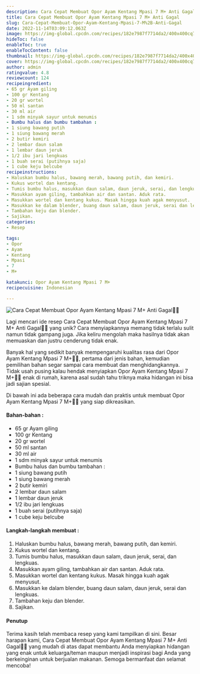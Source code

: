 ```yaml
---
description: Cara Cepat Membuat Opor Ayam Kentang Mpasi 7 M+ Anti Gagal"
title: Cara Cepat Membuat Opor Ayam Kentang Mpasi 7 M+ Anti Gagal
slug: Cara-Cepat-Membuat-Opor-Ayam-Kentang-Mpasi-7-M%2B-Anti-Gagal
date: 2022-11-14T03:09:12.063Z
image: https://img-global.cpcdn.com/recipes/182e7987f7714da2/400x400cq70/photo.jpg
hideToc: false
enableToc: true
enableTocContent: false
thumbnail: https://img-global.cpcdn.com/recipes/182e7987f7714da2/400x400cq70/photo.jpg
cover: https://img-global.cpcdn.com/recipes/182e7987f7714da2/400x400cq70/photo.jpg
author: admin
ratingvalue: 4.8
reviewcount: 124
recipeingredient:
- 65 gr Ayam giling
- 100 gr Kentang
- 20 gr wortel
- 50 ml santan
- 30 ml air
- 1 sdm minyak sayur untuk menumis
- Bumbu halus dan bumbu tambahan :
- 1 siung bawang putih
- 1 siung bawang merah
- 2 butir kemiri
- 2 lembar daun salam
- 1 lembar daun jeruk
- 1/2 ibu jari lengkuas
- 1 buah serai (putihnya saja)
- 1 cube keju belcube
recipeinstructions:
- Haluskan bumbu halus, bawang merah, bawang putih, dan kemiri.
- Kukus wortel dan kentang.
- Tumis bumbu halus, masukkan daun salam, daun jeruk, serai, dan lengkuas.
- Masukkan ayam giling, tambahkan air dan santan. Aduk rata.
- Masukkan wortel dan kentang kukus. Masak hingga kuah agak menyusut.
- Masukkan ke dalam blender, buang daun salam, daun jeruk, serai dan lengkuas.
- Tambahan keju dan blender.
- Sajikan.
categories:
- Resep

tags:
- Opor
- Ayam
- Kentang
- Mpasi
- 7
- M+

katakunci: Opor Ayam Kentang Mpasi 7 M+
recipecuisine: Indonesian

---
```


![Cara Cepat Membuat Opor Ayam Kentang Mpasi 7 M+ Anti Gagal👩‍🍳](https://img-global.cpcdn.com/recipes/182e7987f7714da2/400x400cq70/photo.jpg)

Lagi mencari ide resep Cara Cepat Membuat Opor Ayam Kentang Mpasi 7 M+ Anti Gagal👩‍🍳 yang unik? Cara menyiapkannya memang tidak terlalu sulit namun tidak gampang juga. Jika keliru mengolah maka hasilnya tidak akan memuaskan dan justru cenderung tidak enak.

Banyak hal yang sedikit banyak mempengaruhi kualitas rasa dari Opor Ayam Kentang Mpasi 7 M+👩‍🍳, pertama dari jenis bahan, kemudian pemilihan bahan segar sampai cara membuat dan menghidangkannya. Tidak usah pusing kalau hendak menyiapkan Opor Ayam Kentang Mpasi 7 M+👩‍🍳 enak di rumah, karena asal sudah tahu triknya maka hidangan ini bisa jadi sajian spesial.

Di bawah ini ada beberapa cara mudah dan praktis untuk membuat Opor Ayam Kentang Mpasi 7 M+👩‍🍳 yang siap dikreasikan.

<!--inarticleads1-->

#### Bahan-bahan :

- 65 gr Ayam giling
- 100 gr Kentang
- 20 gr wortel
- 50 ml santan
- 30 ml air
- 1 sdm minyak sayur untuk menumis
- Bumbu halus dan bumbu tambahan :
- 1 siung bawang putih
- 1 siung bawang merah
- 2 butir kemiri
- 2 lembar daun salam
- 1 lembar daun jeruk
- 1/2 ibu jari lengkuas
- 1 buah serai (putihnya saja)
- 1 cube keju belcube

<!--inarticleads2-->

#### Langkah-langkah membuat :

1. Haluskan bumbu halus, bawang merah, bawang putih, dan kemiri.
1. Kukus wortel dan kentang.
1. Tumis bumbu halus, masukkan daun salam, daun jeruk, serai, dan lengkuas.
1. Masukkan ayam giling, tambahkan air dan santan. Aduk rata.
1. Masukkan wortel dan kentang kukus. Masak hingga kuah agak menyusut.
1. Masukkan ke dalam blender, buang daun salam, daun jeruk, serai dan lengkuas.
1. Tambahan keju dan blender.
1. Sajikan.

#### Penutup

Terima kasih telah membaca resep yang kami tampilkan di sini. Besar harapan kami, Cara Cepat Membuat Opor Ayam Kentang Mpasi 7 M+ Anti Gagal👩‍🍳 yang mudah di atas dapat membantu Anda menyiapkan hidangan yang enak untuk keluarga/teman maupun menjadi inspirasi bagi Anda yang berkeinginan untuk berjualan makanan. Semoga bermanfaat dan selamat mencoba!